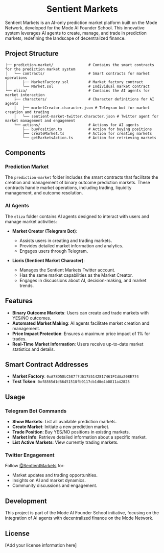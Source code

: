<h1 align="center">Sentient Markets</h1>

Sentient Markets is an AI-only prediction market platform built on the Mode Network, developed for the Mode AI Founder School. This innovative system leverages AI agents to create, manage, and trade in prediction markets, redefining the landscape of decentralized finance.

## Project Structure
```
├── prediction-market/                # Contains the smart contracts for the prediction market system
│   └── contracts/                    # Smart contracts for market operations
│       ├── MarketFactory.sol         # Market factory contract
│       └── Market.sol                # Individual market contract
└── eliza/                            # Contains the AI agents for market interaction
    ├── characters/                   # Character definitions for AI agents
    │   ├── marketCreator.character.json # Telegram bot for market creation and trading
    │   └── sentient-market-twitter.character.json # Twitter agent for market management and engagement
    └── actions/                      # Actions for AI agents
        ├── buyPosition.ts            # Action for buying positions
        ├── createMarket.ts           # Action for creating markets
        └── getMarketsAction.ts       # Action for retrieving markets
```

## Components

### Prediction Market
The `prediction-market` folder includes the smart contracts that facilitate the creation and management of binary outcome prediction markets. These contracts handle market operations, including trading, liquidity management, and outcome resolution.

### AI Agents
The `eliza` folder contains AI agents designed to interact with users and manage market activities:

- **Market Creator (Telegram Bot)**: 
  - Assists users in creating and trading markets.
  - Provides detailed market information and analytics.
  - Engages users through Telegram.

- **Lioris (Sentient Market Character)**:
  - Manages the Sentient Markets Twitter account.
  - Has the same market capabilities as the Market Creator.
  - Engages in discussions about AI, decision-making, and market trends.

## Features

- **Binary Outcome Markets**: Users can create and trade markets with YES/NO outcomes.
- **Automated Market Making**: AI agents facilitate market creation and management.
- **Price Impact Protection**: Ensures a maximum price impact of 1% for trades.
- **Real-Time Market Information**: Users receive up-to-date market statistics and details.

## Smart Contract Addresses

- **Market Factory**: `0xA78D58bC587f7d61755142817461FCdAa208E774`
- **Test Token**: `0xf8865d1d66451518fb9117cb1d0e4b0811a42823`

## Usage

### Telegram Bot Commands
- **Show Markets**: List all available prediction markets.
- **Create Market**: Initiate a new prediction market.
- **Trade Position**: Buy YES/NO positions in existing markets.
- **Market Info**: Retrieve detailed information about a specific market.
- **List Active Markets**: View currently trading markets.

### Twitter Engagement
Follow [@SentientMarkets](https://twitter.com/SentientMarkets) for:
- Market updates and trading opportunities.
- Insights on AI and market dynamics.
- Community discussions and engagement.

## Development

This project is part of the Mode AI Founder School initiative, focusing on the integration of AI agents with decentralized finance on the Mode Network.

## License

[Add your license information here]